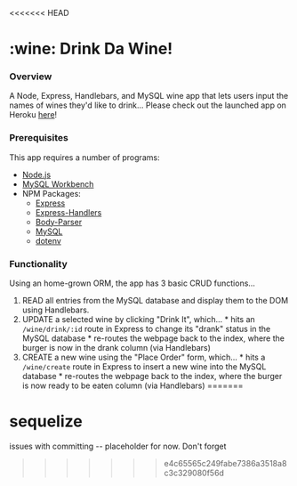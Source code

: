 <<<<<<< HEAD
# :wine: Drink Da Wine!


### Overview
A Node, Express, Handlebars, and MySQL wine app that lets users input the names of wines they'd like to drink... 
Please check out the launched app on Heroku [here](#)!

### Prerequisites

This app requires a number of programs:
* [Node.js](https://nodejs.org/en/)
* [MySQL Workbench](https://www.mysql.com/products/workbench/)
* NPM Packages: 
	* [Express](https://www.npmjs.com/package/express)
	* [Express-Handlers](https://www.npmjs.com/package/express-handlebars)
	* [Body-Parser](https://www.npmjs.com/package/body-parser)
	* [MySQL](https://www.npmjs.com/package/mysql)
	* [dotenv](https://www.npmjs.com/package/dotenv)

### Functionality
Using an home-grown ORM, the app has 3 basic CRUD functions...
  1. READ all entries from the MySQL database and display them to the DOM using Handlebars.
  2. UPDATE a selected wine by clicking "Drink It", which...
    * hits an `/wine/drink/:id` route in Express to change its "drank" status in the MySQL database
    * re-routes the webpage back to the index, where the burger is now in the drank column (via Handlebars)
  3. CREATE a new wine using the "Place Order" form, which...
    * hits a `/wine/create` route in Express to insert a new wine into the MySQL database
    * re-routes the webpage back to the index, where the burger is now ready to be eaten column (via Handlebars)
=======
# sequelize

issues with committing -- placeholder for now. Don't forget
>>>>>>> e4c65565c249fabe7386a3518a8c3c329080f56d
